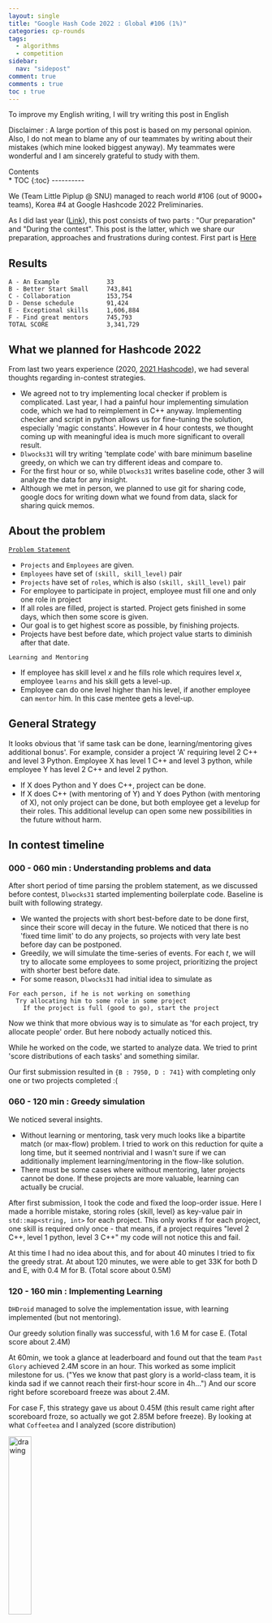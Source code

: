 ```yaml
---
layout: single
title: "Google Hash Code 2022 : Global #106 (1%)"
categories: cp-rounds
tags:
  - algorithms
  - competition
sidebar:
  nav: "sidepost"
comment: true
comments : true
toc : true
---
```


To improve my English writing, I will try writing this post in English

Disclaimer : A large portion of this post is based on my personal opinion. Also, I do not mean to blame any of our teammates by writing about their mistakes (which mine looked biggest anyway). My teammates were wonderful and I am sincerely grateful to study with them.

<div id="toc">
Contents
</div>
* TOC
{:toc}
----------

We (Team Little Piplup @ SNU) managed to reach world #106 (out of 9000+ teams), Korea #4 at Google Hashcode 2022 Preliminaries. 

As I did last year ([Link](/cp-rounds/Hashcode-2021-prelim)), this post consists of two parts : "Our preparation" and "During the contest". This post is the latter, which we share our preparation, approaches and frustrations during contest. First part is [Here](/cp-rounds/Hashcode-2022-prep/)

## Results
```
A - An Example             33
B - Better Start Small     743,841
C - Collaboration          153,754
D - Dense schedule         91,424
E - Exceptional skills     1,606,884
F - Find great mentors     745,793
TOTAL SCORE                3,341,729
```

## What we planned for Hashcode 2022
From last two years experience (2020, [2021 Hashcode](cp-rounds/Hashcode-2021-prelim/)), we had several thoughts regarding in-contest strategies. 
- We agreed not to try implementing local checker if problem is complicated. Last year, I had a painful hour implementing simulation code, which we had to reimplement in C++ anyway. Implementing checker and script in python allows us for fine-tuning the solution, especially 'magic constants'. However in 4 hour contests, we thought coming up with meaningful idea is much more significant to overall result.
- `Dlwocks31` will try writing 'template code' with bare minimum baseline greedy, on which we can try different ideas and compare to. 
- For the first hour or so, while `Dlwocks31` writes baseline code, other 3 will analyze the data for any insight. 
- Although we met in person, we planned to use git for sharing code, google docs for writing down what we found from data, slack for sharing quick memos. 

## About the problem
[`Problem Statement`](https://codingcompetitions.withgoogle.com/hashcode/round/00000000008caae7/000000000098afc8)

- `Projects` and `Employees` are given.
- `Employees` have set of `(skill, skill_level)` pair
- `Projects` have set of `roles`, which is also `(skill, skill_level)` pair
- For employee to participate in project, employee must fill one and only one role in project
- If all roles are filled, project is started. Project gets finished in some days, which then some score is given.
- Our goal is to get highest score as possible, by finishing projects.
- Projects have best before date, which project value starts to diminish after that date.

`Learning and Mentoring`
- If employee has skill level $x$ and he fills role which requires level $x$, employee `learns` and his skill gets a level-up. 
- Employee can do one level higher than his level, if another employee can `mentor` him. In this case mentee gets a level-up.


## General Strategy
It looks obvious that 'if same task can be done, learning/mentoring gives additional bonus'. For example, consider a project 'A' requiring level 2 C++ and level 3 Python. Employee X has level 1 C++ and level 3 python, while employee Y has level 2 C++ and level 2 python.
- If X does Python and Y does C++, project can be done.
- If X does C++ (with mentoring of Y) and Y does Python (with mentoring of X), not only project can be done, but both employee get a levelup for their roles. This additional levelup can open some new possibilities in the future without harm.

## In contest timeline
### 000 - 060 min : Understanding problems and data
After short period of time parsing the problem statement, as we discussed before contest, `Dlwocks31` started implementing boilerplate code. Baseline is built with following strategy.
- We wanted the projects with short best-before date to be done first, since their score will decay in the future. We noticed that there is no 'fixed time limit' to do any projects, so projects with very late best before day can be postponed.
- Greedily, we will simulate the time-series of events. For each $t$, we will try to allocate some employees to some project, prioritizing the project with shorter best before date.
- For some reason, `Dlwocks31` had initial idea to simulate as 
```
For each person, if he is not working on something
  Try allocating him to some role in some project
    If the project is full (good to go), start the project
```
Now we think that more obvious way is to simulate as 'for each project, try allocate people' order. But here nobody actually noticed this.

While he worked on the code, we started to analyze data. We tried to print 'score distributions of each tasks' and something similar.

Our first submission resulted in `{B : 7950, D : 741}` with completing only one or two projects completed :(

### 060 - 120 min : Greedy simulation 
We noticed several insights. 
- Without learning or mentoring, task very much looks like a bipartite match (or max-flow) problem. I tried to work on this reduction for quite a long time, but it seemed nontrivial and I wasn't sure if we can additionally implement learning/mentoring in the flow-like solution.
- There must be some cases where without mentoring, later projects cannot be done. If these projects are more valuable, learning can actually be crucial.

After first submission, I took the code and fixed the loop-order issue. Here I made a horrible mistake, storing roles {skill, level} as key-value pair in `std::map<string, int>` for each project. This only works if for each project, one skill is required only once - that means, if a project requires "level 2 C++, level 1 python, level 3 C++" my code will not notice this and fail. 

At this time I had no idea about this, and for about 40 minutes I tried to fix the greedy strat. At about 120 minutes, we were able to get 33K for both D and E, with 0.4 M for B. (Total score about 0.5M)

### 120 - 160 min : Implementing Learning
`DHDroid` managed to solve the implementation issue, with learning implemented (but not mentoring).

Our greedy solution finally was successful, with 1.6 M for case E. (Total score about 2.4M)

At 60min, we took a glance at leaderboard and found out that the team `Past Glory` achieved 2.4M score in an hour. This worked as some implicit milestone for us. ("Yes we know that past glory is a world-class team, it is kinda sad if we cannot reach their first-hour score in 4h...") And our score right before scoreboard freeze was about 2.4M.

For case F, this strategy gave us about 0.45M (this result came right after scoreboard froze, so actually we got 2.85M before freeze). By looking at what `Coffeetea` and I analyzed (score distribution)

<img src="../../images/810da4777c9e1c652dc43e1a0aa243bd817b7c3ff671dc1b11c33d507ab15a61.png" alt="drawing" width="30%"/><br>

`Dlwocks31` suggested to ignore less valuable projects in testcase F and focusing on the tail side. 

We tried that strategy and managed to squeeze about 100K points.

### 160 - 225 min : Final sprint
`DHDroid` and `Dlwocks31` worked together on F, while I tried to come up with something that can deal with mentoring. 

For case F, we tried to implement 'measuring project values' by considering 'if we start this project right now, how much score we can earn' and 'how long does this take'. This gave us about 200K additional points, which in total we surpassed the 3M line. 

Despite our best effort, we were not able to implement `mentoring` in time. We focused on finding bug in `DHDroid`'s implementation, but we weren't able to. 

### After Contest
Try locating a implementation mistake in this fragment of our solution. Hidden in 200 lines of code, all of us were unable to locate this in about 20-30 minutes.
```cpp
for(auto &proj: projects) {
    if(proj.best_before + proj.score < ctime) continue;
    if(proj.started_running()) continue;
    vector<pair<role*, contributor*>> assigned_cons;
    bool completed = true;
    vector<int> mentored{int(proj.roles.size()), 0};
    for(int idx=0; idx<proj.roles.size(); idx++) {
        auto& role = proj.roles[idx];
        //...
```
> `vector<int> mentored{int(proj.roles.size()), 0};`  

What we intended is a vector of zeros with length `proj.roles.size()`. What we get from this code is a vector of length two with those two elements. This wasn't the only thing we missed, but this was what killed us.

Even worse is that while watching the broadcast, we found this bug. :( [^1]

## In retrospect
We had a ton of fun as we did last year. Our results (106th worldwide, 4th in korea) is better than last year!

- However, I think that for the last two year problems required too much implementation. We don't have time to deeply think about the algorithmic nature - we have to laser focus on finding one working idea and implementing simulation. As far as I know, in 2020 and before problems were less like this. Something like [link to Tourist's comment on 2020 Hashcode](https://codeforces.com/blog/entry/73710?#comment-582218) was why I loved Hashcode. Still, those kind of ideas seem to be what distinguishes WF level team with others. After contest is over, in codeforces there seems to be some discussion about case D and F. [Solution of user Psycho@CF](https://codeforces.com/blog/entry/100289?#comment-890265) looks impressive, and aligns with what hashcode is all about (at least what I think).

- One person just start implementing boilerplate code seemed like a reasonable idea, but it seems to work only after we agree on several aspects of code (core logic part). Without such consideration, we had some difficulty because of how other teammates had inconsistent understanding of problems. 

KUDOS to both my teammates and hashcode team who prepared an exciting experience, and wish some good luck for two Korean teams participating on the Hashcode WF :)

---

[^1]: Fixing this bug about half an hour after contest gave us some score, which was about 50th worldwide. 